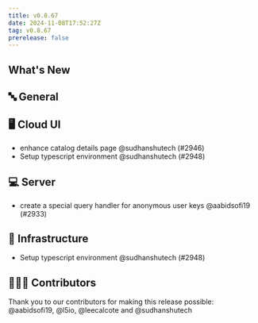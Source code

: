 ```yaml
---
title: v0.8.67
date: 2024-11-08T17:52:27Z
tag: v0.8.67
prerelease: false
---
```


## What's New
## 🔤 General
## 🖥 Cloud UI

- enhance catalog details page  @sudhanshutech (#2946)
- Setup typescript environment @sudhanshutech (#2948)

## 💻 Server

- create a special query handler for anonymous user keys @aabidsofi19 (#2933)

## 🦴 Infrastructure

- Setup typescript environment @sudhanshutech (#2948)

## 👨🏽‍💻 Contributors

Thank you to our contributors for making this release possible:
@aabidsofi19, @l5io, @leecalcote and @sudhanshutech


